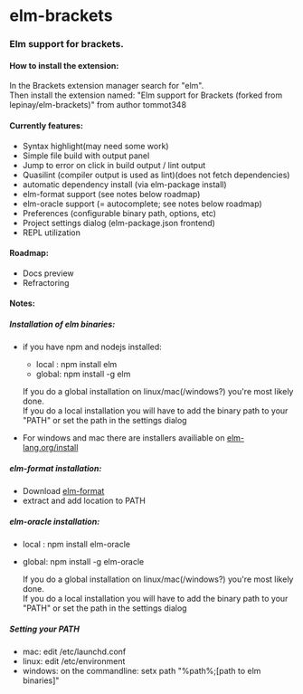 # elm-brackets
### Elm support for brackets.  
#### How to install the extension:  
In the Brackets extension manager search for "elm".  
Then install the extension named: "Elm support for Brackets (forked from lepinay/elm-brackets)" from author tommot348
#### Currently features:
- Syntax highlight(may need some work)
- Simple file build with output panel
- Jump to error on click in build output / lint output
- Quasilint (compiler output is used as lint)(does not fetch dependencies)
- automatic dependency install (via elm-package install)
- elm-format support (see notes below roadmap)
- elm-oracle support (= autocomplete; see notes below roadmap)
- Preferences (configurable binary path, options, etc)
- Project settings dialog (elm-package.json frontend)
- REPL utilization

#### Roadmap:  
- Docs preview
- Refractoring


#### Notes:
##### Installation of elm binaries:
- if you have npm and nodejs installed:
    - local : npm install elm
    - global: npm install -g elm  
    
    If you do a global installation on linux/mac(/windows?) you're most likely done.  
If you do a local installation you will have to add the binary path to your "PATH" or set the path in the settings dialog 
- For windows and mac there are installers availiable on [elm-lang.org/install](http://elm-lang.org/install)  

##### elm-format installation:  
- Download [elm-format](https://github.com/avh4/elm-format) 
- extract and add location to PATH

##### elm-oracle installation:  
- local : npm install elm-oracle
- global: npm install -g elm-oracle  

    If you do a global installation on linux/mac(/windows?) you're most likely done.  
If you do a local installation you will have to add the binary path to your "PATH" or set the path in the settings dialog  

##### Setting your PATH  
- mac: edit /etc/launchd.conf
- linux: edit /etc/environment
- windows: on the commandline: setx path "%path%;[path to elm binaries]"
    